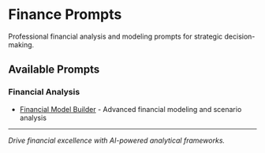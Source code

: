# Finance Prompts

Professional financial analysis and modeling prompts for strategic decision-making.

## Available Prompts

### Financial Analysis
- [Financial Model Builder](./financial-model-builder.md) - Advanced financial modeling and scenario analysis

---

*Drive financial excellence with AI-powered analytical frameworks.*